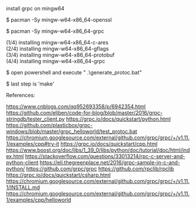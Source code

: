 install grpc on mingw64

$ pacman -Sy mingw-w64-x86_64-openssl

$ pacman -Sy mingw-w64-x86_64-grpc

(1/4) installing mingw-w64-x86_64-c-ares                                             
(2/4) installing mingw-w64-x86_64-gflags                                             
(3/4) installing mingw-w64-x86_64-protobuf                                           
(4/4) installing mingw-w64-x86_64-grpc

$ open powershell and execute " .\generate_protoc.bat"

$ last step is 'make'


References:

https://www.cnblogs.com/qq952693358/p/6942354.html
https://github.com/eliben/code-for-blog/blob/master/2016/grpc-stringdb/tester_client.py
https://grpc.io/docs/quickstart/python.html
https://github.com/plasticbox/grpc-windows/blob/master/grpc_helloworld/test_protoc.bat
https://chromium.googlesource.com/external/github.com/grpc/grpc/+/v1.11.1/examples/cpp#try-it
https://grpc.io/docs/quickstart/cpp.html
https://www.boost.org/doc/libs/1_39_0/libs/python/doc/tutorial/doc/html/index.html
https://stackoverflow.com/questions/33013214/rpc-c-server-and-python-client
https://eli.thegreenplace.net/2016/grpc-sample-in-c-and-python/
https://github.com/grpc/grpc
https://github.com/rpclib/rpclib
https://grpc.io/docs/quickstart/csharp.html
https://chromium.googlesource.com/external/github.com/grpc/grpc/+/v1.11.1/INSTALL.md
https://chromium.googlesource.com/external/github.com/grpc/grpc/+/v1.11.1/examples/cpp/helloworld
